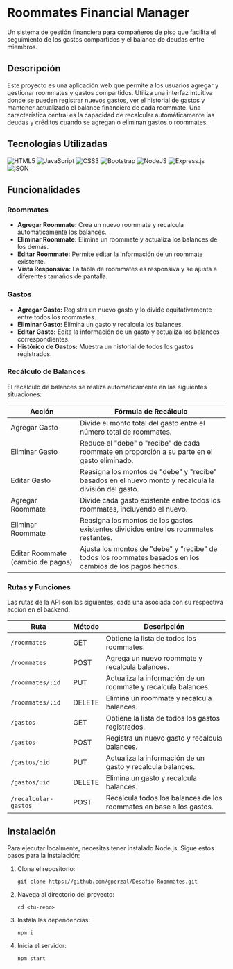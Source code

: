 # Roommates Financial Manager

Un sistema de gestión financiera para compañeros de piso que facilita el seguimiento de los gastos compartidos y el balance de deudas entre miembros.

## Descripción

Este proyecto es una aplicación web que permite a los usuarios agregar y gestionar roommates y gastos compartidos. Utiliza una interfaz intuitiva donde se pueden registrar nuevos gastos, ver el historial de gastos y mantener actualizado el balance financiero de cada roommate. Una característica central es la capacidad de recalcular automáticamente las deudas y créditos cuando se agregan o eliminan gastos o roommates.

## Tecnologías Utilizadas

![HTML5](https://img.shields.io/badge/html5-%23E34F26.svg?style=for-the-badge&logo=html5&logoColor=white)
![JavaScript](https://img.shields.io/badge/javascript-%23323330.svg?style=for-the-badge&logo=javascript&logoColor=%23F7DF1E)
![CSS3](https://img.shields.io/badge/css3-%231572B6.svg?style=for-the-badge&logo=css3&logoColor=white)
![Bootstrap](https://img.shields.io/badge/bootstrap-%238511FA.svg?style=for-the-badge&logo=bootstrap&logoColor=white)
![NodeJS](https://img.shields.io/badge/node.js-6DA55F?style=for-the-badge&logo=node.js&logoColor=white)
![Express.js](https://img.shields.io/badge/express.js-%23404d59.svg?style=for-the-badge&logo=express&logoColor=%2361DAFB)
![jSON](https://img.shields.io/badge/json-fff?style=for-the-badge&logo=JSON&logoColor=%23292928)


## Funcionalidades

### Roommates

- **Agregar Roommate:** Crea un nuevo roommate y recalcula automáticamente los balances.
- **Eliminar Roommate:** Elimina un roommate y actualiza los balances de los demás.
- **Editar Roommate:** Permite editar la información de un roommate existente.
- **Vista Responsiva:** La tabla de roommates es responsiva y se ajusta a diferentes tamaños de pantalla.

### Gastos

- **Agregar Gasto:** Registra un nuevo gasto y lo divide equitativamente entre todos los roommates.
- **Eliminar Gasto:** Elimina un gasto y recalcula los balances.
- **Editar Gasto:** Edita la información de un gasto y actualiza los balances correspondientes.
- **Histórico de Gastos:** Muestra un historial de todos los gastos registrados.


### Recálculo de Balances

El recálculo de balances se realiza automáticamente en las siguientes situaciones:

| Acción                                | Fórmula de Recálculo                                                                                      |
| ------------------------------------- | --------------------------------------------------------------------------------------------------------- |
| Agregar Gasto                         | Divide el monto total del gasto entre el número total de roommates.                                       |
| Eliminar Gasto                        | Reduce el "debe" o "recibe" de cada roommate en proporción a su parte en el gasto eliminado.              |
| Editar Gasto                          | Reasigna los montos de "debe" y "recibe" basados en el nuevo monto y recalcula la división del gasto.     |
| Agregar Roommate                      | Divide cada gasto existente entre todos los roommates, incluyendo el nuevo.                               |
| Eliminar Roommate                     | Reasigna los montos de los gastos existentes divididos entre los roommates restantes.                      |
| Editar Roommate (cambio de pagos)     | Ajusta los montos de "debe" y "recibe" de todos los roommates basados en los cambios de los pagos hechos. |

### Rutas y Funciones

Las rutas de la API son las siguientes, cada una asociada con su respectiva acción en el backend:

| Ruta                        | Método | Descripción                                                           |
| --------------------------- | ------ | --------------------------------------------------------------------- |
| `/roommates`                | GET    | Obtiene la lista de todos los roommates.                              |
| `/roommates`                | POST   | Agrega un nuevo roommate y recalcula balances.                        |
| `/roommates/:id`            | PUT    | Actualiza la información de un roommate y recalcula balances.         |
| `/roommates/:id`            | DELETE | Elimina un roommate y recalcula balances.                             |
| `/gastos`                   | GET    | Obtiene la lista de todos los gastos registrados.                     |
| `/gastos`                   | POST   | Registra un nuevo gasto y recalcula balances.                         |
| `/gastos/:id`               | PUT    | Actualiza la información de un gasto y recalcula balances.            |
| `/gastos/:id`               | DELETE | Elimina un gasto y recalcula balances.                                |
| `/recalcular-gastos`        | POST   | Recalcula todos los balances de los roommates en base a los gastos.   |



## Instalación

Para ejecutar localmente, necesitas tener instalado Node.js. Sigue estos pasos para la instalación:

1. Clona el repositorio:

   ```
   git clone https://github.com/gperzal/Desafio-Roommates.git
   ```

2. Navega al directorio del proyecto:

   ```
   cd <tu-repo>
   ```

3. Instala las dependencias:

   ```
   npm i
   ```

4. Inicia el servidor:
   ```
   npm start
   ```